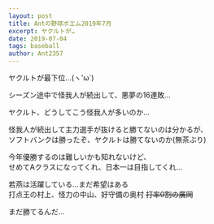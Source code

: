 ```yaml
---
layout: post
title: Antの野球ポエム2019年7月
excerpt: ヤクルトが…
date: 2019-07-04
tags: baseball
author: Ant2357
---
```


ヤクルトが最下位…(ヽ'ω`)

シーズン途中で怪我人が続出して、悪夢の16連敗…

ヤクルト、どうしてこう怪我人が多いのか…

怪我人が続出して主力選手が抜けると勝てないのは分かるが、  
ソフトバンクは勝ったぞ、ヤクルトは勝てないのか(無茶ぶり)

今年優勝するのは難しいかも知れないけど、  
せめてAクラスになってくれ、日本一は目指してくれ…

若燕は活躍している…まだ希望はある  
打点王の村上、怪力の中山、好守備の奥村 ~~打率0割の廣岡~~

まだ勝てるんだ…
